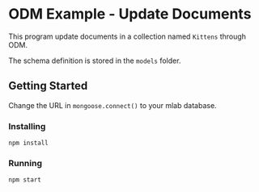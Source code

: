 # ODM Example - Update Documents
This program update documents in a collection named `Kittens` through ODM.

The schema definition is stored in the `models` folder.

## Getting Started
Change the URL in `mongoose.connect()` to your mlab database.

### Installing
```
npm install
```
### Running
```
npm start
```